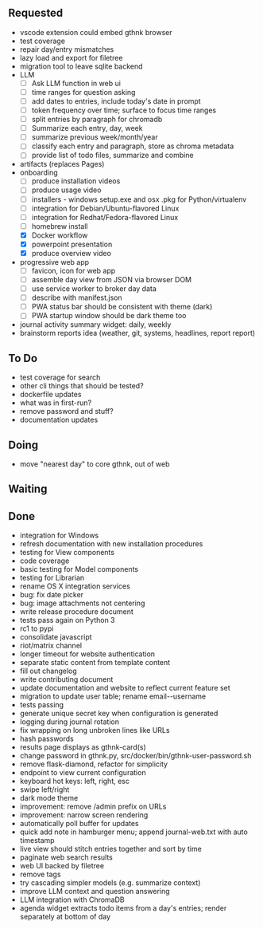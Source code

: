 ## Requested

- vscode extension could embed gthnk browser
- test coverage
- repair day/entry mismatches
- lazy load and export for filetree
- migration tool to leave sqlite backend
- LLM
  - [ ] Ask LLM function in web ui
  - [ ] time ranges for question asking
  - [ ] add dates to entries, include today's date in prompt
  - [ ] token frequency over time; surface to focus time ranges
  - [ ] split entries by paragraph for chromadb
  - [ ] Summarize each entry, day, week
  - [ ] summarize previous week/month/year
  - [ ] classify each entry and paragraph, store as chroma metadata
  - [ ] provide list of todo files, summarize and combine
- artifacts (replaces Pages)
- onboarding
  - [ ] produce installation videos
  - [ ] produce usage video
  - [ ] installers - windows setup.exe and osx .pkg for Python/virtualenv
  - [ ] integration for Debian/Ubuntu-flavored Linux
  - [ ] integration for Redhat/Fedora-flavored Linux
  - [ ] homebrew install
  - [x] Docker workflow
  - [x] powerpoint presentation
  - [x] produce overview video
- progressive web app
  - [ ] favicon, icon for web app
  - [ ] assemble day view from JSON via browser DOM
  - [ ] use service worker to broker day data
  - [ ] describe with manifest.json
  - [ ] PWA status bar should be consistent with theme (dark)
  - [ ] PWA startup window should be dark theme too
- journal activity summary widget: daily, weekly
- brainstorm reports idea (weather, git, systems, headlines, report report)

## To Do

- test coverage for search
- other cli things that should be tested?
- dockerfile updates
- what was in first-run?
- remove password and stuff?
- documentation updates

## Doing

- move "nearest day" to core gthnk, out of web

## Waiting


## Done

- integration for Windows
- refresh documentation with new installation procedures
- testing for View components
- code coverage
- basic testing for Model components
- testing for Librarian
- rename OS X integration services
- bug: fix date picker
- bug: image attachments not centering
- write release procedure document
- tests pass again on Python 3
- rc1 to pypi
- consolidate javascript
- riot/matrix channel
- longer timeout for website authentication
- separate static content from template content
- fill out changelog
- write contributing document
- update documentation and website to reflect current feature set
- migration to update user table; rename email--username
- tests passing
- generate unique secret key when configuration is generated
- logging during journal rotation
- fix wrapping on long unbroken lines like URLs
- hash passwords
- results page displays as gthnk-card(s)
- change password in gthnk.py, src/docker/bin/gthnk-user-password.sh
- remove flask-diamond, refactor for simplicity
- endpoint to view current configuration
- keyboard hot keys: left, right, esc
- swipe left/right
- dark mode theme
- improvement: remove /admin prefix on URLs
- improvement: narrow screen rendering
- automatically poll buffer for updates
- quick add note in hamburger menu; append journal-web.txt with auto timestamp
- live view should stitch entries together and sort by time
- paginate web search results
- web UI backed by filetree
- remove tags
- try cascading simpler models (e.g. summarize context)
- improve LLM context and question answering
- LLM integration with ChromaDB
- agenda widget extracts todo items from a day's entries; render separately at bottom of day

